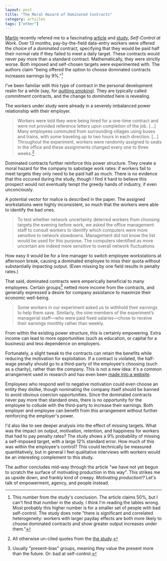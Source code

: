 ```yaml
---
layout: post
title: "The Moral Hazard of Dominated Contracts"
category: articles
tags: ["other"]
---
```


[Martin][martin] recently refered me to a fascinating [article][paper] and [study][study], _Self-Control at Work_.
Over 13 months, pay-by-the-field data-entry workers were offered the choice of
a _dominated_ contract, specifying that they would be paid half their normal
rate if they failed to meet a daily target. These contracts would never pay
more than a standard contract. Mathematically, they were strictly worse. Both imposed
and self-chosen targets were experimented with. The authors claim "being
offered the option to choose dominated contracts increases earnings by 9%."[^1]

I've been familiar with this type of contract in the personal development realm for a while (say, for [quitting smoking][quit]). They are typically called _commitment_ contracts, and the change to _dominated_ here is revealing.

[quit]: http://www.ncbi.nlm.nih.gov/pubmed/24139765

The workers under study were already in a severely imbalanced power relationship with their employer.

> Workers were told they were being hired for a one-time contract and were not provided 
reference letters upon completion of the job. [...]
> Many 
employees commuted from surrounding villages using buses and trains, with some traveling up 
to two hours in each direction. [...]
> Throughout the experiment, workers were randomly assigned to seats in the office and these assignments changed every one to three weeks.[^2]

Dominated contracts further reinforce this power structure. They create a moral hazard for the company to sabotage work rates: if workers fail to meet targets they only need to be paid half as much. There is no evidence that this occured during the study, though I find it hard to believe this prospect would not eventually tempt the greedy hands of industry, if even unconciously.

A potential vector for malice is described in the paper. The assigned
workstations were highly inconsistent, so much that the workers were able to
identify the bad ones.

> To test whether network uncertainty deterred workers from choosing targets the evening 
before work, we asked the office management staff to consult workers to identify which 
computers were more sensitive to network slowdowns. Management did not know the list would 
be used for this purpose. The computers identified as more uncertain are indeed more sensitive to 
overall network fluctuations 

How easy it would be for a line manager to switch employee workstations at afternoon break, causing a dominated employee to miss their quota without substantially impacting output. (Even missing by one field results in penalty rates.)

That said, dominated contracts were emperically beneficial to many employees. Certain
groups[^3] netted more income from the contracts, and generally expressed
a desire for company assistance to maximize their economic well-being.

> Some workers in our experiment 
asked us to withhold their earnings to help them save. Similarly, the nine members of the 
experiment’s managerial staff—who were paid fixed salaries—chose to receive their earnings 
monthly rather than weekly. 

From within the existing power structure, this is certainly empowering. Extra income can lead to more opportunities (such as education, or capital for a business) and less dependence on employers.

Fortunately, a slight tweak to the contracts can retain the benefits while
reducing the motivation for exploitation. If a contract is violated, the
half-wage penalty should go to a third-party of the employee's choosing (such as a charity), rather than the company. This is not a new idea: it's a common arrangement used in research and has even been [made into a website](https://www.stickk.com/).

Employees who respond well to negative motivation could even choose an entity they dislike, though nominating the company itself should be banned to avoid obvious coercion opportunities. Since the dominated contracts never pay more than standard ones, there is no opportunity for the employee to collude with the third-party to increase their earnings. Both employer and employee can benefit from this arrangement without further reinforcing the employer's power.

I'd also like to see deeper analysis into the effect of missing targets. What was the impact on output, motivation, retention, and happiness for workers that had to pay penalty rates? The study shows a 9% probability of missing a self-imposed target, with a large 12% standard error. How much of this was within the employee's control? This could technically be measured quantitatively, but in general I feel qualitative interviews with workers would be an interesting complement to this study.

The author concludes mid-way through the article "we have not yet begun to scratch the surface of motivating production in this way". This strikes me as upside down, and frankly kind of creepy. _Motivating production!?_ Let's talk of empowerment, agency, and people instead.

[^1]: This number from the study's conclusion. The article claims 50%, but I can't find that number in the study. I think I'm reading the tables wrong. Most probably this higher number is for a smaller set of people with bad self-control. The study does note "there is significant and correlated heterogeneity: workers with larger payday effects are both more likely to choose dominated contracts and show greater output increases under them."

[^2]: All otherwise un-cited quotes from the [the study][study].

[^3]: Usually "present-bias" groups, meaning they value the present more than the future. Or: bad at self-control.


[martin]: http://www.martincjones.com/
[paper]: http://www.nytimes.com/2014/09/28/upshot/looking-at-productivity-as-a-state-of-mind.html?_r=0&abt=0002&abg=0
[study]: https://6eafd482-a-574b6534-s-sites.googlegroups.com/a/supreetkaur.com/supreet-kaur/files/KaurKremerMullainathan%20SelfControl.pdf?attachauth=ANoY7cr0MaPCH6Mo4K6RStJRt-rqC7H24ysBLlI4VNbdwKs71gNTqVN397OMzG1ya7-rtHw95H5gzPyxHrhquUcEPmeA0k5DHyOckheDaqOGSlEyo2Hep7Jki6UzqZ9mYNgaTXG_Hj76-iZxT-qsUeZFTij2tmTOXVGknfW_F8Y3XpPVb5-_1_R75ow-hfcGB5yD9YEzQDnxOS-0XhsnQgm2F9Av3q4ApZHon8sB7cf1-2vxs9b3QowVgy3-ayc3C6DnTvhJxe7i&attredirects=0
